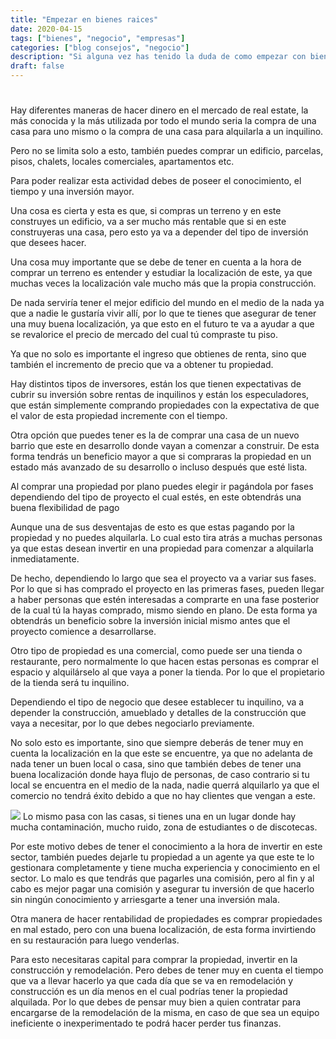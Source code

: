 ```yaml
--- 
title: "Empezar en bienes raices"
date: 2020-04-15
tags: ["bienes", "negocio", "empresas"]
categories: ["blog consejos", "negocio"]
description: "Si alguna vez has tenido la duda de como empezar con bienes raices"
draft: false
---
```

# 
Hay diferentes maneras de hacer dinero en el mercado de real estate, la más conocida y la más utilizada por todo el mundo seria la compra de una casa para uno mismo o la compra de una casa para alquilarla a un inquilino.

Pero no se limita solo a esto, también puedes comprar un edificio, parcelas, pisos, chalets, locales comerciales, apartamentos etc.

Para poder realizar esta actividad debes de poseer el conocimiento, el tiempo y una inversión mayor.

Una cosa es cierta y esta es que, si compras un terreno y en este construyes un edificio, va a ser mucho más rentable que si en este construyeras una casa, pero esto ya va a depender del tipo de inversión que desees hacer.


Una cosa muy importante que se debe de tener en cuenta a la hora de comprar un terreno es entender y estudiar la localización de este, ya que muchas veces la localización vale mucho más que la propia construcción.

De nada serviría tener el mejor edificio del mundo en el medio de la nada ya que a nadie le gustaría vivir allí, por lo que te tienes que asegurar de tener una muy buena localización, ya que esto en el futuro te va a ayudar a que se revalorice el precio de mercado del cual tú compraste tu piso.

Ya que no solo es importante el ingreso que obtienes de renta, sino que también el incremento de precio que va a obtener tu propiedad.

Hay distintos tipos de inversores, están los que tienen expectativas de cubrir su inversión sobre rentas de inquilinos y están los especuladores, que están simplemente comprando propiedades con la expectativa de que el valor de esta propiedad incremente con el tiempo.

Otra opción que puedes tener es la de comprar una casa de un nuevo barrio que este en desarrollo donde vayan a comenzar a construir. De esta forma tendrás un beneficio mayor a que si compraras la propiedad en un estado más avanzado de su desarrollo o incluso después que esté lista.

Al comprar una propiedad por plano puedes elegir ir pagándola por fases dependiendo del tipo de proyecto el cual estés, en este obtendrás una buena flexibilidad de pago

Aunque una de sus desventajas de esto es que estas pagando por la propiedad y no puedes alquilarla. Lo cual esto tira atrás a muchas personas ya que estas desean invertir en una propiedad para comenzar a alquilarla inmediatamente.

De hecho, dependiendo lo largo que sea el proyecto va a variar sus fases. Por lo que si has comprado el proyecto en las primeras fases, pueden llegar a haber personas que estén interesadas a comprarte en una fase posterior de la cual tú la hayas comprado, mismo siendo en plano. De esta forma ya obtendrás un beneficio sobre la inversión inicial mismo antes que el proyecto comience a desarrollarse.


Otro tipo de propiedad es una comercial, como puede ser una tienda o restaurante, pero normalmente lo que hacen estas personas es comprar el espacio y alquilárselo al que vaya a poner la tienda. Por lo que el propietario de la tienda será tu inquilino.

Dependiendo el tipo de negocio que desee establecer tu inquilino, va a depender la construcción, amueblado y detalles de la construcción que vaya a necesitar, por lo que debes negociarlo previamente.

No solo esto es importante, sino que siempre deberás de tener muy en cuenta la localización en la que este se encuentre, ya que no adelanta de nada tener un buen local o casa, sino que también debes de tener una buena localización donde haya flujo de personas, de caso contrario si tu local se encuentra en el medio de la nada, nadie querrá alquilarlo ya que el comercio no tendrá éxito debido a que no hay clientes que vengan a este.

![](https://www.incasas.com.mx/images/easyblog_articles/475/b2ap3_large_Como-invertir-en-bienes-races.jpg)
Lo mismo pasa con las casas, si tienes una en un lugar donde hay mucha contaminación, mucho ruido, zona de estudiantes o de discotecas.

Por este motivo debes de tener el conocimiento a la hora de invertir en este sector, también puedes dejarle tu propiedad a un agente ya que este te lo gestionara completamente y tiene mucha experiencia y conocimiento en el sector. Lo malo es que tendrás que pagarles una comisión, pero al fin y al cabo es mejor pagar una comisión y asegurar tu inversión de que hacerlo sin ningún conocimiento y arriesgarte a tener una inversión mala.

Otra manera de hacer rentabilidad de propiedades es comprar propiedades en mal estado, pero con una buena localización, de esta forma invirtiendo en su restauración para luego venderlas.

Para esto necesitaras capital para comprar la propiedad, invertir en la construcción y remodelación. Pero debes de tener muy en cuenta el tiempo que va a llevar hacerlo ya que cada día que se va en remodelación y construcción es un día menos en el cual podrías tener la propiedad alquilada. Por lo que debes de pensar muy bien a quien contratar para encargarse de la remodelación de la misma, en caso de que sea un equipo ineficiente o inexperimentado te podrá hacer perder tus finanzas.
